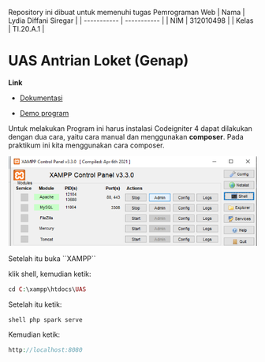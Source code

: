 Repository ini dibuat untuk memenuhi tugas Pemrograman Web
| Nama      | Lydia Diffani Siregar  |
| ----------- | ----------- |
| NIM     | 312010498       |
| Kelas   | TI.20.A.1        |
# UAS Antrian Loket (Genap)
<b>Link</b>

- [Dokumentasi]()

- [Demo program](http://antriansistemlydia.epizy.com/)


<p>Untuk melakukan Program ini harus instalasi Codeigniter 4 dapat dilakukan dengan dua cara, yaitu cara manual dan menggunakan <b>composer</b>. Pada praktikum ini kita menggunakan cara composer.</p>

![](/XAMPP.PNG)

<P>Setelah itu buka ``XAMPP``</P>
klik shell, kemudian ketik:

```php
cd C:\xampp\htdocs\UAS
```

Setelah itu ketik:

```php
shell php spark serve
```

<p>Kemudian ketik:</p> 

```php
http://localhost:8080
```